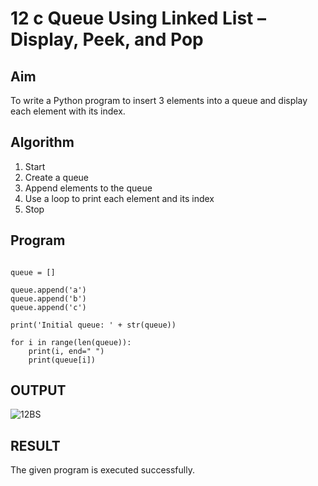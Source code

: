 # 12 c Queue Using Linked List – Display, Peek, and Pop

## Aim

To write a Python program to insert 3 elements into a queue and display each element with its index.

## Algorithm

1. Start  
2. Create a queue  
3. Append elements to the queue  
4. Use a loop to print each element and its index  
5. Stop

## Program
```

queue = []

queue.append('a')
queue.append('b')
queue.append('c')

print('Initial queue: ' + str(queue))

for i in range(len(queue)):
    print(i, end=" ")
    print(queue[i])
```
## OUTPUT

![12BS](https://github.com/user-attachments/assets/fd6c0536-18fe-4d86-9e22-84b5391d016c)

## RESULT
The given program is executed successfully.
